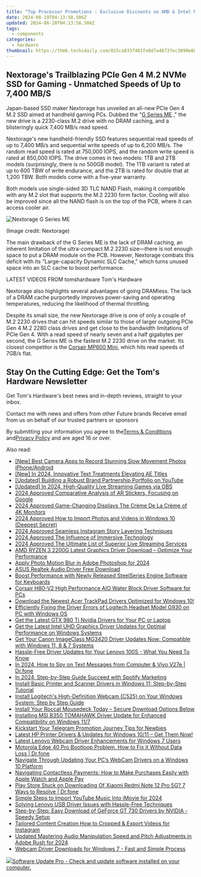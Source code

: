 ```yaml
---
title: "Top Processor Promotions : Exclusive Discounts on AMD & Intel Models"
date: 2024-08-19T04:13:58.506Z
updated: 2024-08-20T04:13:58.506Z
tags:
  - components
categories:
  - hardware
thumbnail: https://thmb.techidaily.com/015ca8337481fa9d7a46737ec3890e681969035749527955b33fb723b973c5c1.jpg
---
```


## Nextorage's Trailblazing PCIe Gen 4 M.2 NVMe SSD for Gaming - Unmatched Speeds of Up to 7,400 MB/S

Japan-based SSD maker Nextorage has unveiled an all-new PCIe Gen 4 M.2 SSD aimed at handheld gaming PCs. Dubbed the "[G Series ME](https://www.nextorage.net/articles/240809/) ," the new drive is a 2230-class M.2 drive with no DRAM caching, and a blisteringly quick 7,400 MB/s read speed.

 Nextorage's new handheld-friendly SSD features sequential read speeds of up to 7,400 MB/s and sequential write speeds of up to 6,200 MB/s. The random read speed is rated at 750,000 IOPS, and the random write speed is rated at 850,000 IOPS. The drive comes in two models: 1TB and 2TB models (surprisingly, there is no 500GB model). The 1TB variant is rated at up to 600 TBW of write endurance, and the 2TB is rated for double that at 1,200 TBW. Both models come with a five-year warranty.

 Both models use single-sided 3D TLC NAND Flash, making it compatible with any M.2 slot that supports the M.2 2230 form factor. Cooling will also be improved since all the NAND flash is on the top of the PCB, where it can access cooler air.

![Nextorage G Series ME](https://cdn.mos.cms.futurecdn.net/jtsB8qtxGSe6m73TgENvLW-320-80.jpg)

 (Image credit: Nextorage)

 The main drawback of the G Series ME is the lack of DRAM caching, an inherent limitation of the ultra-compact M.2 2230 size—there is not enough space to put a DRAM module on the PCB. However, Nextorage combats this deficit with its "Large-capacity Dynamic SLC Cache," which turns unused space into an SLC cache to boost performance.

 LATEST VIDEOS FROM tomshardware Tom's Hardware

 Nextorage also highlights several advantages of going DRAMless. The lack of a DRAM cache purportedly improves power-saving and operating temperatures, reducing the likelihood of thermal throttling.

 Despite its small size, the new Nextorage drive is one of only a couple of M.2 2230 drives that can hit speeds similar to those of larger outgoing PCIe Gen 4 M.2 2280 class drives and get close to the bandwidth limitations of PCIe Gen 4\. With a read speed of nearly seven and a half gigabytes per second, the G Series ME is the fastest M.2 2230 drive on the market. Its closest competitor is the [Corsair MP600 Mini,](https://tools.techidaily.com) which hits read speeds of 7GB/s flat.

## Stay On the Cutting Edge: Get the Tom's Hardware Newsletter

 Get Tom's Hardware's best news and in-depth reviews, straight to your inbox.

 Contact me with news and offers from other Future brands  Receive email from us on behalf of our trusted partners or sponsors

 By submitting your information you agree to the[Terms & Conditions](https://futureplc.com/terms-conditions/) and[Privacy Policy](https://futureplc.com/privacy-policy/) and are aged 16 or over.

<ins class="adsbygoogle"
     style="display:block"
     data-ad-format="autorelaxed"
     data-ad-client="ca-pub-7571918770474297"
     data-ad-slot="1223367746"></ins>



<ins class="adsbygoogle"
     style="display:block"
     data-ad-client="ca-pub-7571918770474297"
     data-ad-slot="8358498916"
     data-ad-format="auto"
     data-full-width-responsive="true"></ins>

<span class="atpl-alsoreadstyle">Also read:</span>
<div><ul>
<li><a href="https://extra-tips.techidaily.com/new-best-camera-apps-to-record-stunning-slow-movement-photos-iphoneandroid/"><u>[New] Best Camera Apps to Record Stunning Slow Movement Photos iPhone/Android</u></a></li>
<li><a href="https://fox-glue.techidaily.com/new-in-2024-innovative-text-treatments-elevating-ae-titles/"><u>[New] In 2024, Innovative Text Treatments  Elevating AE Titles</u></a></li>
<li><a href="https://extra-information.techidaily.com/updated-building-a-robust-brand-partnership-portfolio-on-youtube/"><u>[Updated] Building a Robust Brand Partnership Portfolio on YouTube</u></a></li>
<li><a href="https://remote-screen-capture.techidaily.com/updated-in-2024-high-quality-live-streaming-games-via-obs/"><u>[Updated] In 2024, High-Quality Live Streaming  Games via OBS</u></a></li>
<li><a href="https://vp-tips.techidaily.com/2024-approved-comparative-analysis-of-ar-stickers-focusing-on-google/"><u>2024 Approved  Comparative Analysis of AR Stickers, Focusing on Google</u></a></li>
<li><a href="https://some-knowledge.techidaily.com/2024-approved-game-changing-displays-the-creme-de-la-creme-of-4k-monitors/"><u>2024 Approved  Game-Changing Displays  The Crème De La Crème of 4K Monitors</u></a></li>
<li><a href="https://fox-http.techidaily.com/2024-approved-how-to-import-photos-and-videos-in-windows-10-deepest-secret/"><u>2024 Approved  How to Import Photos and Videos in Windows 10 (Deepest Secret)</u></a></li>
<li><a href="https://instagram-videos.techidaily.com/2024-approved-seamless-instagram-story-layering-techniques/"><u>2024 Approved  Seamless Instagram Story Layering Techniques</u></a></li>
<li><a href="https://fox-friendly.techidaily.com/2024-approved-the-influence-of-immersive-technology/"><u>2024 Approved  The Influence of Immersive Technology</u></a></li>
<li><a href="https://some-approaches.techidaily.com/2024-approved-the-ultimate-list-of-superior-live-streaming-services/"><u>2024 Approved  The Ultimate List of Superior Live Streaming Services</u></a></li>
<li><a href="https://hardware-updates.techidaily.com/amd-ryzen-3-2200g-latest-graphics-driver-download-optimize-your-performance/"><u>AMD RYZEN 3 2200G Latest Graphics Driver Download – Optimize Your Performance</u></a></li>
<li><a href="https://extra-hints.techidaily.com/apply-photo-motion-blur-in-adobe-photoshop-for-2024/"><u>Apply Photo Motion Blur in Adobe Photoshop for 2024</u></a></li>
<li><a href="https://hardware-updates.techidaily.com/asus-realtek-audio-driver-free-download/"><u>ASUS Realtek Audio Driver Free Download</u></a></li>
<li><a href="https://hardware-updates.techidaily.com/boost-performance-with-newly-released-steelseries-engine-software-for-keyboards/"><u>Boost Performance with Newly Released SteelSeries Engine Software for Keyboards</u></a></li>
<li><a href="https://hardware-updates.techidaily.com/corsair-h80-v2-high-performance-aio-water-block-driver-software-for-pcs/"><u>Corsair H80-V2 High Performance AIO Water Block Driver Software for PCs</u></a></li>
<li><a href="https://hardware-updates.techidaily.com/download-the-newest-acer-trackpad-drivers-optimized-for-windows-10/"><u>Download the Newest Acer TrackPad Drivers Optimized for Windows 10!</u></a></li>
<li><a href="https://hardware-updates.techidaily.com/efficiently-fixing-the-driver-errors-of-logitech-headset-model-g930-on-pc-with-windows-os/"><u>Efficiently Fixing the Driver Errors of Logitech Headset Model G930 on PC with Windows OS</u></a></li>
<li><a href="https://hardware-updates.techidaily.com/get-the-latest-gtx-980-ti-nvidia-drivers-for-your-pc-or-laptop/"><u>Get the Latest GTX 980 Ti Nvidia Drivers for Your PC or Laptop</u></a></li>
<li><a href="https://hardware-updates.techidaily.com/get-the-latest-intel-uhd-graphics-driver-updates-for-optimal-performance-on-windows-systems/"><u>Get the Latest Intel UHD Graphics Driver Updates for Optimal Performance on Windows Systems</u></a></li>
<li><a href="https://hardware-updates.techidaily.com/get-your-canon-imageclass-mg3420-driver-updates-now-compatible-with-windows-11-8-and-7-systems/"><u>Get Your Canon ImageClass MG3420 Driver Updates Now: Compatible with Windows 11, 8 & 7 Systems</u></a></li>
<li><a href="https://hardware-updates.techidaily.com/hassle-free-driver-updates-for-your-lenovo-100s-what-you-need-to-know/"><u>Hassle-Free Driver Updates for Your Lenovo 100S - What You Need To Know</u></a></li>
<li><a href="https://android-location-track.techidaily.com/in-2024-how-to-spy-on-text-messages-from-computer-and-vivo-v27e-drfone-by-drfone-virtual-android/"><u>In 2024, How to Spy on Text Messages from Computer & Vivo V27e | Dr.fone</u></a></li>
<li><a href="https://extra-guidance.techidaily.com/in-2024-step-by-step-guide-succeed-with-spotify-marketing/"><u>In 2024, Step-by-Step Guide  Succeed with Spotify Marketing</u></a></li>
<li><a href="https://hardware-updates.techidaily.com/install-basic-printer-and-scanner-drivers-in-windows-11-step-by-step-tutorial/"><u>Install Basic Printer and Scanner Drivers in Windows 11: Step-by-Step Tutorial</u></a></li>
<li><a href="https://hardware-updates.techidaily.com/install-logitechs-high-definition-webcam-c525-on-your-windows-system-step-by-step-guide/"><u>Install Logitech's High-Definition Webcam (C525) on Your Windows System: Step by Step Guide</u></a></li>
<li><a href="https://hardware-updates.techidaily.com/install-your-roccat-mousedeck-today-secure-download-options-below/"><u>Install Your Roccat Mousedeck Today – Secure Download Options Below</u></a></li>
<li><a href="https://hardware-updates.techidaily.com/installing-msi-b350-tomahawk-driver-update-for-enhanced-compatibility-on-windows-117/"><u>Installing MSI B350 TOMAHAWK Driver Update for Enhanced Compatibility on Windows 11/7</u></a></li>
<li><a href="https://fox-glue.techidaily.com/kickstart-your-telegram-promotion-journey-tips-for-newbies/"><u>Kickstart Your Telegram Promotion Journey  Tips for Newbies</u></a></li>
<li><a href="https://hardware-updates.techidaily.com/latest-hp-printer-drivers-and-updates-for-windows-1011-get-them-now/"><u>Latest HP Printer Drivers & Updates for Windows 10/11 – Get Them Now!</u></a></li>
<li><a href="https://hardware-updates.techidaily.com/latest-lenovo-webcam-driver-enhancements-for-windows-7-users/"><u>Latest Lenovo Webcam Driver Enhancements for Windows 7 Users</u></a></li>
<li><a href="https://fix-guide.techidaily.com/motorola-edge-40-pro-bootloop-problem-how-to-fix-it-without-data-loss-drfone-by-drfone-fix-android-problems-fix-android-problems/"><u>Motorola Edge 40 Pro Bootloop Problem, How to Fix it Without Data Loss | Dr.fone</u></a></li>
<li><a href="https://hardware-updates.techidaily.com/navigate-through-updating-your-pcs-webcam-drivers-on-a-windows-10-platform/"><u>Navigate Through Updating Your PC’s WebCam Drivers on a Windows 10 Platform</u></a></li>
<li><a href="https://tech-recovery.techidaily.com/navigating-contactless-payments-how-to-make-purchases-easily-with-apple-watch-and-apple-pay/"><u>Navigating Contactless Payments: How to Make Purchases Easily with Apple Watch and Apple Pay</u></a></li>
<li><a href="https://fix-guide.techidaily.com/play-store-stuck-on-downloading-of-xiaomi-redmi-note-12-pro-5g-7-ways-to-resolve-drfone-by-drfone-fix-android-problems-fix-android-problems/"><u>Play Store Stuck on Downloading Of Xiaomi Redmi Note 12 Pro 5G? 7 Ways to Resolve | Dr.fone</u></a></li>
<li><a href="https://facebook-video-footage.techidaily.com/simple-steps-to-import-youtube-music-into-imovie-for-2024/"><u>Simple Steps to Import YouTube Music Into iMovie for 2024</u></a></li>
<li><a href="https://hardware-updates.techidaily.com/solving-lenovo-usb-driver-issues-with-hassle-free-techniques/"><u>Solving Lenovo USB Driver Issues with Hassle-Free Techniques</u></a></li>
<li><a href="https://hardware-updates.techidaily.com/1722973036073-step-by-step-easy-download-of-geforce-gt-730-drivers-by-nvidia-speedy-setup/"><u>Step-by-Step: Easy Download of GeForce GT 730 Drivers by NVIDIA - Speedy Setup</u></a></li>
<li><a href="https://instagram-clips.techidaily.com/tailored-content-creation-how-to-cropped-and-export-videos-for-instagram/"><u>Tailored Content Creation  How to Cropped & Export Videos for Instagram</u></a></li>
<li><a href="https://voice-adjusting.techidaily.com/updated-mastering-audio-manipulation-speed-and-pitch-adjustments-in-adobe-rush-for-2024/"><u>Updated Mastering Audio Manipulation Speed and Pitch Adjustments in Adobe Rush for 2024</u></a></li>
<li><a href="https://hardware-updates.techidaily.com/webcam-driver-downloads-for-windows-7-fast-and-simple-process/"><u>Webcam Driver Downloads for Windows 7 - Fast and Simple Process</u></a></li>
</ul></div>

<!-- affiliate ads begin -->
<a href="https://order.glarysoft.com/order/checkout.php?PRODS=4691139&QTY=1&AFFILIATE=108875&CART=1"><img src="https://secure.avangate.com/images/merchant/6734fa703f6633ab896eecbdfad8953a/products/SU-200-1.png" border="0">Software Update Pro - Check and update software installed on your computer. </a>
<!-- affiliate ads end -->